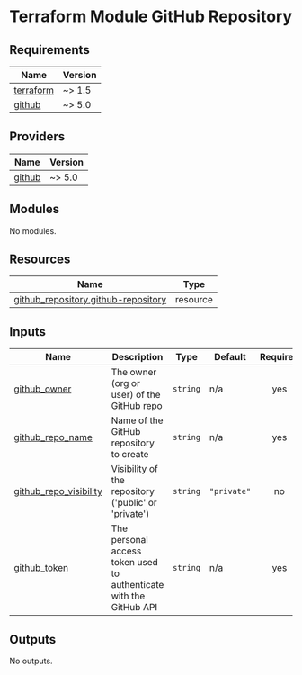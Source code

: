 # Terraform Module GitHub Repository

<!-- BEGIN_TF_DOCS -->
## Requirements

| Name | Version |
|------|---------|
| <a name="requirement_terraform"></a> [terraform](#requirement\_terraform) | ~> 1.5 |
| <a name="requirement_github"></a> [github](#requirement\_github) | ~> 5.0 |

## Providers

| Name | Version |
|------|---------|
| <a name="provider_github"></a> [github](#provider\_github) | ~> 5.0 |

## Modules

No modules.

## Resources

| Name | Type |
|------|------|
| [github_repository.github-repository](https://registry.terraform.io/providers/integrations/github/latest/docs/resources/repository) | resource |

## Inputs

| Name | Description | Type | Default | Required |
|------|-------------|------|---------|:--------:|
| <a name="input_github_owner"></a> [github\_owner](#input\_github\_owner) | The owner (org or user) of the GitHub repo | `string` | n/a | yes |
| <a name="input_github_repo_name"></a> [github\_repo\_name](#input\_github\_repo\_name) | Name of the GitHub repository to create | `string` | n/a | yes |
| <a name="input_github_repo_visibility"></a> [github\_repo\_visibility](#input\_github\_repo\_visibility) | Visibility of the repository ('public' or 'private') | `string` | `"private"` | no |
| <a name="input_github_token"></a> [github\_token](#input\_github\_token) | The personal access token used to authenticate with the GitHub API | `string` | n/a | yes |

## Outputs

No outputs.
<!-- END_TF_DOCS -->